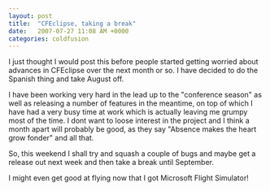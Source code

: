 ```yaml
---
layout: post
title:  "CFEclipse, taking a break"
date:   2007-07-27 11:08 AM +0000
categories: coldfusion
---
```

I just thought I would post this before people started getting worried about advances in CFEclipse over the next month or so. I have decided to do the Spanish thing and take August off. 

I have been working very hard in the lead up to the "conference season" as well as releasing a number of features in the meantime, on top of which I have had a very busy time at work which is actually leaving me grumpy most of the time. I dont want to loose interest in the project and I think a month apart will probably be good, as they say "Absence makes the heart grow fonder" and all that.

So, this weekend I shall try and squash a couple of bugs and maybe get a release out next week and then take a break until September.

I might even get good at flying now that I got Microsoft Flight Simulator!